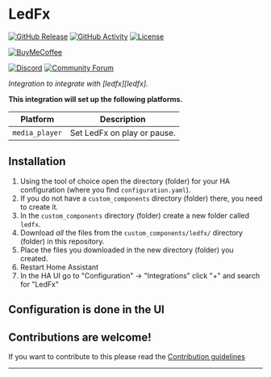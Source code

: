 # LedFx

[![GitHub Release][releases-shield]][releases]
[![GitHub Activity][commits-shield]][commits]
[![License][license-shield]](LICENSE)

<!-- ![Project Maintenance][maintenance-shield] -->
[![BuyMeCoffee][buymecoffeebadge]][buymecoffee]

[![Discord][discord-shield]][discord]
[![Community Forum][forum-shield]][forum]

_Integration to integrate with [ledfx][ledfx]._

**This integration will set up the following platforms.**

Platform | Description
-- | --
`media_player` | Set LedFx on play or pause.

## Installation

1. Using the tool of choice open the directory (folder) for your HA configuration (where you find `configuration.yaml`).
1. If you do not have a `custom_components` directory (folder) there, you need to create it.
1. In the `custom_components` directory (folder) create a new folder called `ledfx`.
1. Download _all_ the files from the `custom_components/ledfx/` directory (folder) in this repository.
1. Place the files you downloaded in the new directory (folder) you created.
1. Restart Home Assistant
1. In the HA UI go to "Configuration" -> "Integrations" click "+" and search for "LedFx"

## Configuration is done in the UI

<!---->

## Contributions are welcome!

If you want to contribute to this please read the [Contribution guidelines](CONTRIBUTING.md)

***

[buymecoffee]: https://www.buymeacoffee.com/guix77
[buymecoffeebadge]: https://img.shields.io/badge/buy%20me%20a%20coffee-donate-yellow.svg?style=for-the-badge
[commits-shield]: https://img.shields.io/github/commit-activity/y/guix77/ledfx.svg?style=for-the-badge
[commits]: https://github.com/guix77/homeassistant-ledfx/commits/main
[discord]: https://discord.gg
[discord-shield]: https://img.shields.io/discord/330944238910963714.svg?style=for-the-badge
[exampleimg]: example.png
[forum-shield]: https://img.shields.io/badge/community-forum-brightgreen.svg?style=for-the-badge
[forum]: https://community.home-assistant.io/
[license-shield]: https://img.shields.io/github/license/guix77/ledfx.svg?style=for-the-badge
<!-- [maintenance-shield]: https://img.shields.io/badge/maintainer.svg?style=for-the-badge -->
[releases-shield]: https://img.shields.io/github/release/guix77/ledfx.svg?style=for-the-badge
[releases]: https://github.com/guix77/homeassistant-ledfx/releases
